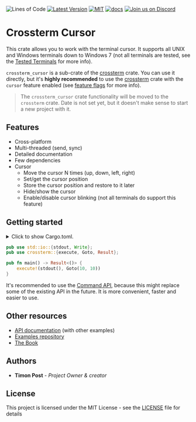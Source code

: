 ![Lines of Code][s7] [![Latest Version][s1]][l1] [![MIT][s2]][l2] [![docs][s3]][l3] [![Join us on Discord][s5]][l5]

# Crossterm Cursor

This crate allows you to work with the terminal cursor. It supports all UNIX and Windows terminals down
to Windows 7 (not all terminals are tested, see the
[Tested Terminals](https://github.com/crossterm-rs/crossterm/blob/master/README.md#tested-terminals) for more info).


`crossterm_cursor` is a sub-crate of the [crossterm](https://crates.io/crates/crossterm) crate. You can use it
directly, but it's **highly recommended** to use the [crossterm](https://crates.io/crates/crossterm) crate with
the `cursor` feature enabled (see [feature flags](https://crossterm-rs.github.io/crossterm/docs/feature_flags.html) for more info).

> The `crossterm_cursor` crate functionality will be moved to the `crossterm` crate. Date is not set yet,
> but it doesn't make sense to start a new project with it.

## Features

- Cross-platform
- Multi-threaded (send, sync)
- Detailed documentation
- Few dependencies
- Cursor
  - Move the cursor N times (up, down, left, right)
  - Set/get the cursor position
  - Store the cursor position and restore to it later
  - Hide/show the cursor
  - Enable/disable cursor blinking (not all terminals do support this feature)

## Getting started

<details>
<summary>
Click to show Cargo.toml.
</summary>

```toml
[dependencies]
# All crossterm features are enabled by default.
crossterm = "0.11"
```

</details>
<p></p>

```rust
pub use std::io::{stdout, Write};  
pub use crossterm::{execute, Goto, Result};

pub fn main() -> Result<()> {
    execute!(stdout(), Goto(10, 10))
}
```

It's recommended to use the [Command API](https://crossterm-rs.github.io/crossterm/docs/command.html),
because this might replace some of the existing API in the future. It is more convenient, faster and
easier to use.

## Other resources

- [API documentation](https://docs.rs/crossterm_cursor/) (with other examples)
- [Examples repository](https://github.com/crossterm-rs/examples)
- [The Book](https://crossterm-rs.github.io/crossterm/docs/index.html)
   
## Authors

* **Timon Post** - *Project Owner & creator*

## License

This project is licensed under the MIT License - see the [LICENSE](./LICENSE) file for details

[s1]: https://img.shields.io/crates/v/crossterm_cursor.svg
[l1]: https://crates.io/crates/crossterm_cursor

[s2]: https://img.shields.io/badge/license-MIT-blue.svg
[l2]: ./LICENSE

[s3]: https://docs.rs/crossterm_cursor/badge.svg
[l3]: https://docs.rs/crossterm_cursor/

[s5]: https://img.shields.io/discord/560857607196377088.svg?logo=discord
[l5]: https://discord.gg/K4nyTDB

[s7]: https://travis-ci.org/crossterm-rs/crossterm.svg?branch=master
